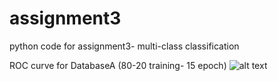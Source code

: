 # assignment3
python code for assignment3- multi-class classification 

ROC curve for DatabaseA (80-20 training- 15 epoch)
![alt text](https://github.com/akazemtarghi/assignment3/blob/master/Figure_1.png)





